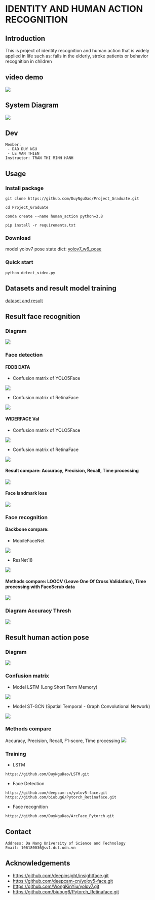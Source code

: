 # IDENTITY AND HUMAN ACTION RECOGNITION
## Introduction
This is project of identity recognition and human action that is widely applied in life such as: falls in the elderly, stroke patients or behavior recognition in children
## video demo
![](./information/recog_recording.gif)
## System Diagram

![](./information/System_diagram.png)
## Dev
```
Member:
 - DAO DUY NGU
 - LE VAN THIEN
Instructor: TRAN THI MINH HANH
```
## Usage
### Install package
```
git clone https://github.com/DuyNguDao/Project_Graduate.git
```
```
cd Project_Graduate
```
```
conda create --name human_action python=3.8
```
```
pip install -r requirements.txt
```
### Download
model yolov7 pose state dict:
[yolov7_w6_pose](https://drive.google.com/file/d/1z8WVeqbjUKeibV0ZRDL5tBac9Ry8AkB3/view?usp=sharing)
### Quick start
```
python detect_video.py
```
## Datasets and result model training
[dataset and result](https://drive.google.com/drive/folders/1vUVeRMsII_z8zrGlVC7mybRaUiY5lz_s?usp=sharing)
## Result face recognition
### Diagram

![](information/face_recognition_diagram.png)
### Face detection
#### FDDB DATA
* Confusion matrix of YOLO5Face

![](./information/confusion_matrix_FDDB_YOLO.png)
* Confusion matrix of RetinaFace

![](./information/confusion_matrix_FDDB_RetinaFace.png)

#### WIDERFACE Val
* Confusion matrix of YOLO5Face

![](./information/confusion_matrix_WIDERFACE_YOLO.png)
* Confusion matrix of RetinaFace

![](./information/confusion_matrix_WIDERFACE_RetinaFace.png)
#### Result compare: Accuracy, Precision, Recall, Time processing

![](./information/table_compare_face_detect.png)

#### Face landmark loss

![](./information/loss_nme.png)
### Face recognition
#### Backbone compare:
* MobileFaceNet

![](./information/MobileFaceNet.png)
* ResNet18

![](information/ResNet18.png)
#### Methods compare: LOOCV (Leave One Of Cross Validation), Time processing with FaceScrub data

![](./information/table_compare_face_recog.png)
### Diagram Accuracy Thresh

![](./information/AT.png)
## Result human action pose
### Diagram

![](./information/human_action_diagram.png)
### Confusion matrix
* Model LSTM (Long Short Term Memory)

![](./information/confusion_matrix_LSTM.png)
* Model ST-GCN (Spatial Temporal - Graph Convolutional Network)

![](./information/confusion_matrix_STGCN.png)
### Methods compare
Accuracy, Precision, Recall, F1-score, Time processing
![](./information/)
### Training
* LSTM
```
https://github.com/DuyNguDao/LSTM.git
```
* Face Detection
```
https://github.com/deepcam-cn/yolov5-face.git
https://github.com/biubug6/Pytorch_Retinaface.git
```
* Face recognition
```
https://github.com/DuyNguDao/ArcFace_Pytorch.git
```
## Contact
```
Address: Da Nang University of Science and Technology
Email: 106180036@sv1.dut.udn.vn
```
## Acknowledgements
* https://github.com/deepinsight/insightface.git
* https://github.com/deepcam-cn/yolov5-face.git
* https://github.com/WongKinYiu/yolov7.git
* https://github.com/biubug6/Pytorch_Retinaface.git



